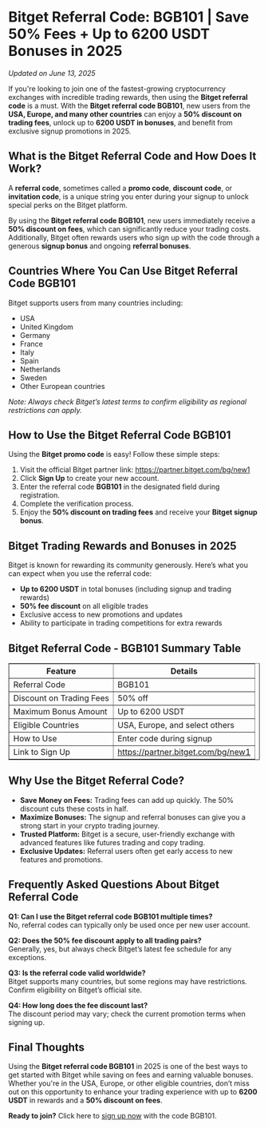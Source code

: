 <h1>Bitget Referral Code: BGB101 | Save 50% Fees + Up to 6200 USDT Bonuses in 2025</h1>
<p><em>Updated on June 13, 2025</em></p>
<p>If you're looking to join one of the fastest-growing cryptocurrency exchanges with incredible trading rewards, then using the <strong>Bitget referral code</strong> is a must. With the <strong>Bitget referral code BGB101</strong>, new users from the <strong>USA, Europe, and many other countries</strong> can enjoy a <strong>50% discount on trading fees</strong>, unlock up to <strong>6200 USDT in bonuses</strong>, and benefit from exclusive signup promotions in 2025.</p>

<h2>What is the Bitget Referral Code and How Does It Work?</h2>
<p>A <strong>referral code</strong>, sometimes called a <strong>promo code</strong>, <strong>discount code</strong>, or <strong>invitation code</strong>, is a unique string you enter during your signup to unlock special perks on the Bitget platform.</p>
<p>By using the <strong>Bitget referral code BGB101</strong>, new users immediately receive a <strong>50% discount on fees</strong>, which can significantly reduce your trading costs. Additionally, Bitget often rewards users who sign up with the code through a generous <strong>signup bonus</strong> and ongoing <strong>referral bonuses</strong>.</p>

<h2>Countries Where You Can Use Bitget Referral Code BGB101</h2>
<p>Bitget supports users from many countries including:</p>
<ul>
<li>USA</li>
<li>United Kingdom</li>
<li>Germany</li>
<li>France</li>
<li>Italy</li>
<li>Spain</li>
<li>Netherlands</li>
<li>Sweden</li>
<li>Other European countries</li>
</ul>
<p><em>Note: Always check Bitget’s latest terms to confirm eligibility as regional restrictions can apply.</em></p>

<h2>How to Use the Bitget Referral Code BGB101</h2>
<p>Using the <strong>Bitget promo code</strong> is easy! Follow these simple steps:</p>
<ol>
<li>Visit the official Bitget partner link: <a href="https://partner.bitget.com/bg/new1" target="_blank">https://partner.bitget.com/bg/new1</a></li>
<li>Click <strong>Sign Up</strong> to create your new account.</li>
<li>Enter the referral code <strong>BGB101</strong> in the designated field during registration.</li>
<li>Complete the verification process.</li>
<li>Enjoy the <strong>50% discount on trading fees</strong> and receive your <strong>Bitget signup bonus</strong>.</li>
</ol>

<h2>Bitget Trading Rewards and Bonuses in 2025</h2>
<p>Bitget is known for rewarding its community generously. Here’s what you can expect when you use the referral code:</p>
<ul>
<li><strong>Up to 6200 USDT</strong> in total bonuses (including signup and trading rewards)</li>
<li><strong>50% fee discount</strong> on all eligible trades</li>
<li>Exclusive access to new promotions and updates</li>
<li>Ability to participate in trading competitions for extra rewards</li>
</ul>

<h2>Bitget Referral Code - BGB101 Summary Table</h2>
<table border="1">
<tr><th>Feature</th><th>Details</th></tr>
<tr><td>Referral Code</td><td>BGB101</td></tr>
<tr><td>Discount on Trading Fees</td><td>50% off</td></tr>
<tr><td>Maximum Bonus Amount</td><td>Up to 6200 USDT</td></tr>
<tr><td>Eligible Countries</td><td>USA, Europe, and select others</td></tr>
<tr><td>How to Use</td><td>Enter code during signup</td></tr>
<tr><td>Link to Sign Up</td><td><a href="https://partner.bitget.com/bg/new1" target="_blank">https://partner.bitget.com/bg/new1</a></td></tr>
</table>

<h2>Why Use the Bitget Referral Code?</h2>
<ul>
<li><strong>Save Money on Fees:</strong> Trading fees can add up quickly. The 50% discount cuts these costs in half.</li>
<li><strong>Maximize Bonuses:</strong> The signup and referral bonuses can give you a strong start in your crypto trading journey.</li>
<li><strong>Trusted Platform:</strong> Bitget is a secure, user-friendly exchange with advanced features like futures trading and copy trading.</li>
<li><strong>Exclusive Updates:</strong> Referral users often get early access to new features and promotions.</li>
</ul>

<h2>Frequently Asked Questions About Bitget Referral Code</h2>
<p><strong>Q1: Can I use the Bitget referral code BGB101 multiple times?</strong><br>No, referral codes can typically only be used once per new user account.</p>
<p><strong>Q2: Does the 50% fee discount apply to all trading pairs?</strong><br>Generally, yes, but always check Bitget’s latest fee schedule for any exceptions.</p>
<p><strong>Q3: Is the referral code valid worldwide?</strong><br>Bitget supports many countries, but some regions may have restrictions. Confirm eligibility on Bitget’s official site.</p>
<p><strong>Q4: How long does the fee discount last?</strong><br>The discount period may vary; check the current promotion terms when signing up.</p>

<h2>Final Thoughts</h2>
<p>Using the <strong>Bitget referral code BGB101</strong> in 2025 is one of the best ways to get started with Bitget while saving on fees and earning valuable bonuses. Whether you're in the USA, Europe, or other eligible countries, don’t miss out on this opportunity to enhance your trading experience with up to <strong>6200 USDT</strong> in rewards and a <strong>50% discount on fees</strong>.</p>
<p><strong>Ready to join?</strong> Click here to <a href="https://partner.bitget.com/bg/new1" target="_blank">sign up now</a> with the code BGB101.</p>
